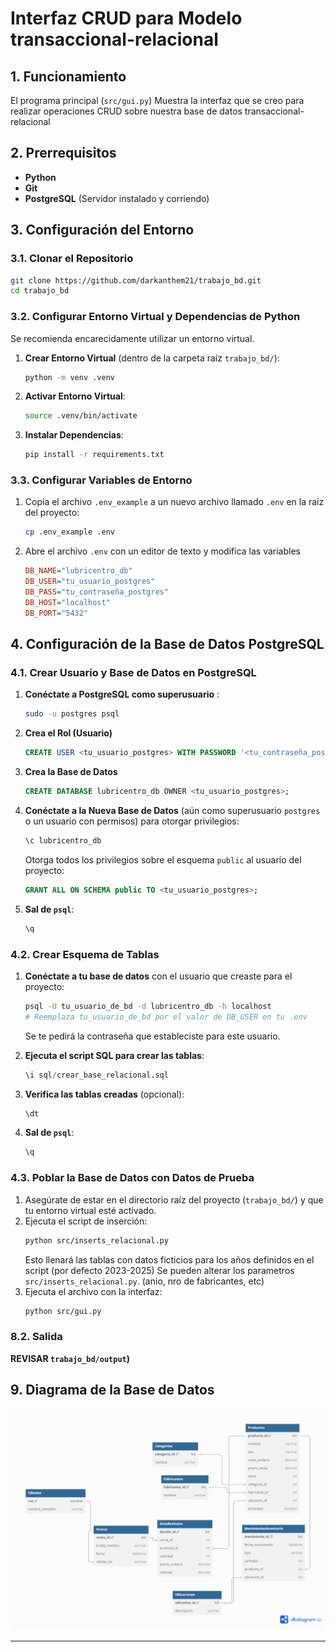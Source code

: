 # Interfaz CRUD para Modelo transaccional-relacional

## 1. Funcionamiento

El programa principal (`src/gui.py`) Muestra la interfaz que se creo para realizar operaciones CRUD sobre nuestra base de datos transaccional-relacional 


## 2. Prerrequisitos

* **Python**
* **Git**
* **PostgreSQL** (Servidor instalado y corriendo)

## 3. Configuración del Entorno

### 3.1. Clonar el Repositorio
```bash
git clone https://github.com/darkanthem21/trabajo_bd.git
cd trabajo_bd
```

### 3.2. Configurar Entorno Virtual y Dependencias de Python
Se recomienda encarecidamente utilizar un entorno virtual.

1.  **Crear Entorno Virtual** (dentro de la carpeta raíz `trabajo_bd/`):
    ```bash
    python -m venv .venv
    ```
2.  **Activar Entorno Virtual**:
    ```bash
    source .venv/bin/activate
    ```

3.  **Instalar Dependencias**:
    ```bash
    pip install -r requirements.txt
    ```

### 3.3. Configurar Variables de Entorno
1.  Copia el archivo `.env_example` a un nuevo archivo llamado `.env` en la raíz del proyecto:
    ```bash
    cp .env_example .env
    ```

2.  Abre el archivo `.env` con un editor de texto y modifica las variables
    ```ini
    DB_NAME="lubricentro_db"
    DB_USER="tu_usuario_postgres"
    DB_PASS="tu_contraseña_postgres"
    DB_HOST="localhost"
    DB_PORT="5432"
    ```

## 4. Configuración de la Base de Datos PostgreSQL

### 4.1. Crear Usuario y Base de Datos en PostgreSQL
1.  **Conéctate a PostgreSQL como superusuario** :
    ```bash
    sudo -u postgres psql
    ```

2.  **Crea el Rol (Usuario)**
    ```sql
    CREATE USER <tu_usuario_postgres> WITH PASSWORD '<tu_contraseña_postgres>';
    ```

3.  **Crea la Base de Datos**
    ```sql
    CREATE DATABASE lubricentro_db OWNER <tu_usuario_postgres>;
    ```

4.  **Conéctate a la Nueva Base de Datos** (aún como superusuario `postgres` o un usuario con permisos) para otorgar privilegios:
    ```sql
    \c lubricentro_db
    ```
    Otorga todos los privilegios sobre el esquema `public` al usuario del proyecto:
    ```sql
    GRANT ALL ON SCHEMA public TO <tu_usuario_postgres>;
    ```

5.  **Sal de `psql`**:
    ```sql
    \q
    ```

### 4.2. Crear Esquema de Tablas
1.  **Conéctate a tu base de datos** con el usuario que creaste para el proyecto:
    ```bash
    psql -U tu_usuario_de_bd -d lubricentro_db -h localhost
    # Reemplaza tu_usuario_de_bd por el valor de DB_USER en tu .env
    ```
    Se te pedirá la contraseña que estableciste para este usuario.

2.  **Ejecuta el script SQL para crear las tablas**:
    ```sql
    \i sql/crear_base_relacional.sql
    ```

3.  **Verifica las tablas creadas** (opcional):
    ```sql
    \dt
    ```

4.  **Sal de `psql`**:
    ```sql
    \q
    ```

### 4.3. Poblar la Base de Datos con Datos de Prueba
1.  Asegúrate de estar en el directorio raíz del proyecto (`trabajo_bd/`) y que tu entorno virtual esté activado.
2.  Ejecuta el script de inserción:
    ```bash
    python src/inserts_relacional.py
    ```
    Esto llenará las tablas con datos ficticios para los años definidos en el script (por defecto 2023-2025) Se pueden alterar los parametros  `src/inserts_relacional.py`. (anio, nro de fabricantes, etc)
3. Ejecuta el archivo con la interfaz:
    ```bash
    python src/gui.py
    ```


### 8.2. Salida
**REVISAR  `trabajo_bd/output`)**
## 9. Diagrama de la Base de Datos

![Diagrama de Base de Datos](diagrama_db_transaccional.png)


---
